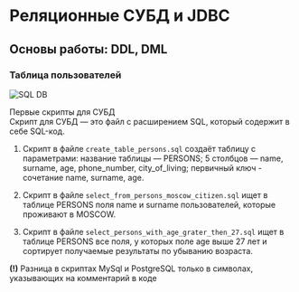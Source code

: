 # Реляционные СУБД и JDBC
## Основы работы: DDL, DML
### Таблица пользователей

![SQL DB](https://pic.rutubelist.ru/video/fa/4e/fa4e1329b32a6765e81be4446f3fbacd.jpg "SQL DB create, select")

Первые скрипты для СУБД  
Скрипт для СУБД — это файл с расширением SQL, который содержит в себе SQL-код. 


1. Скрипт в файле <code>create_table_persons.sql</code> создаёт таблицу с параметрами:
название таблицы — PERSONS;
5 столбцов — name, surname, age, phone_number, city_of_living;
первичный ключ - сочетание name, surname, age.

2. Скрипт в файле <code>select_from_persons_moscow_citizen.sql</code> ищет в таблице PERSONS поля name и surname пользователей, которые проживают в MOSCOW.

3. Скрипт в файле <code>select_persons_with_age_grater_then_27.sql</code> ищет в таблице PERSONS все поля, у которых поле age выше 27 лет и сортирует получаемые результаты по убыванию возраста.

**(!)** Разница в скриптах MySql и PostgreSQL только в символах, указывающих на комментарий в коде